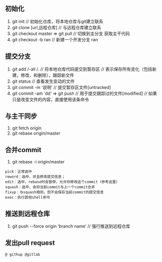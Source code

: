 ## 初始化
1. git init 
// 初始化仓库，将本地仓库与git建立联系
2. git clone [url,远程仓库]
// 与远程仓库建立联系
3. git checkout master  => git pull 
// 切换到主分支 获取主干代码
4. git checkout -b ran
// 新建一个开发分支 ran

## 提交分支
1. git add <change files>/-all /.
// 将本地仓库代码提交到暂存区
// 表示保存所有变化（包括新建，修改，和删除），跟踪新文件
2. git status
// 查看发生变动的文件
3. git commit -m ‘说明’
// 提交暂存区文件[untracked]
4. git commit -am 'dd' => git push 
// 用于提交跟踪过的文件[modified]
// 如果只是改变文件的内容，直接使用该条命令


## 与主干同步
1. git fetch origin
2. git rebase origin/master

## 合并commit 
1. git rebase -i origin/master
```
pick：正常选中
reword：选中，并且修改提交信息；
edit：选中，rebase时会暂停，允许你修改这个commit（参考这里）
squash：选中，会将当前commit与上一个commit合并
fixup：与squash相同，但不会保存当前commit的提交信息
exec：执行其他shell命令
```

## 推送到远程仓库
1. git push --force origin ‘branch name’
// 强行推送到远程仓库
## 发出pull request 
    @ githup @gitlab

